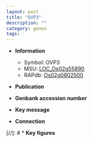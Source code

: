 ```yaml
---
layout: post
title: "OVP3"
description: ""
category: genes
tags: 
---
```


* **Information**  
    + Symbol: OVP3  
    + MSU: [LOC_Os02g55890](http://rice.uga.edu/cgi-bin/ORF_infopage.cgi?orf=LOC_Os02g55890)  
    + RAPdb: [Os02g0802500](http://rapdb.dna.affrc.go.jp/viewer/gbrowse_details/irgsp1?name=Os02g0802500)  

* **Publication**  

* **Genbank accession number**  

* **Key message**  

* **Connection**  

[//]: # * **Key figures**  


